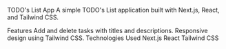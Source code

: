 TODO's List App
A simple TODO's List application built with Next.js, React, and Tailwind CSS.

Features
Add and delete tasks with titles and descriptions.
Responsive design using Tailwind CSS.
Technologies Used
Next.js
React
Tailwind CSS
